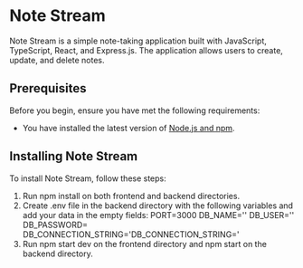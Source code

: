 # Note Stream

Note Stream is a simple note-taking application built with JavaScript, TypeScript, React, and Express.js. The application allows users to create, update, and delete notes.

## Prerequisites

Before you begin, ensure you have met the following requirements:

- You have installed the latest version of [Node.js and npm](https://nodejs.org/en/download/).

## Installing Note Stream

To install Note Stream, follow these steps:

1. Run npm install on both frontend and backend directories.
2. Create .env file in the backend directory with the following variables and add your data in the empty fields:
  PORT=3000
  DB_NAME=''
  DB_USER=''
  DB_PASSWORD=
  DB_CONNECTION_STRING='DB_CONNECTION_STRING='
3. Run npm start dev on the frontend directory and npm start on the backend directory.
